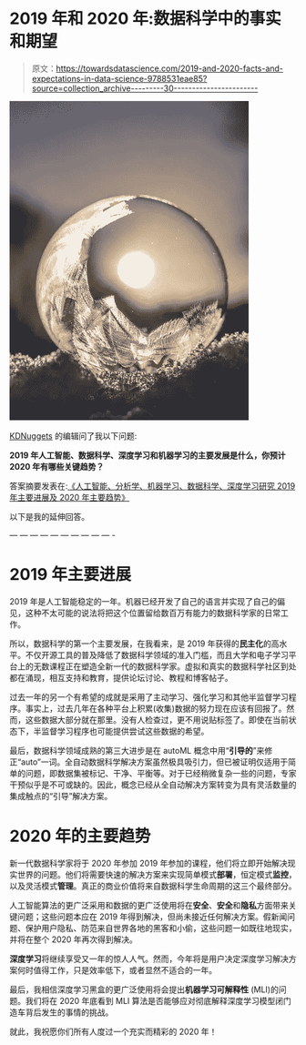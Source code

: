 # 2019 年和 2020 年:数据科学中的事实和期望

> 原文：<https://towardsdatascience.com/2019-and-2020-facts-and-expectations-in-data-science-9788531eae85?source=collection_archive---------30----------------------->

![](img/5438de08037f3b86cca0e6883041fde5.png)

[KDNuggets](http://www.kdnuggets.com/) 的编辑问了我以下问题:

**2019 年人工智能、数据科学、深度学习和机器学习的主要发展是什么，你预计 2020 年有哪些关键趋势？**

答案摘要发表在:[《人工智能、分析学、机器学习、数据科学、深度学习研究 2019 年主要进展及 2020 年主要趋势》](https://www.kdnuggets.com/2019/12/predictions-ai-machine-learning-data-science-research.html)

以下是我的延伸回答。

— — — — — — — — — — -

# **2019 年主要进展**

2019 年是人工智能稳定的一年。机器已经开发了自己的语言并实现了自己的偏见，这种不太可能的说法将把这个位置留给数百万有能力的数据科学家的日常工作。

所以，数据科学的第一个主要发展，在我看来，是 2019 年获得的**民主化**的高水平。不仅开源工具的普及降低了数据科学领域的准入门槛，而且大学和电子学习平台上的无数课程正在塑造全新一代的数据科学家。虚拟和真实的数据科学社区到处都在涌现，相互支持和教育，提供论坛讨论、教程和博客帖子。

过去一年的另一个有希望的成就是采用了主动学习、强化学习和其他半监督学习程序。事实上，过去几年在各种平台上积累(收集)数据的努力现在应该有回报了。然而，这些数据大部分就在那里。没有人检查过，更不用说贴标签了。即使在当前状态下，半监督学习程序也可能提供尝试这些数据的希望。

最后，数据科学领域成熟的第三大进步是在 autoML 概念中用“**引导的**”来修正“auto”一词。全自动数据科学解决方案虽然极具吸引力，但已被证明仅适用于简单的问题，即数据集被标记、干净、平衡等。对于已经稍微复杂一些的问题，专家干预似乎是不可或缺的。因此，概念已经从全自动解决方案转变为具有灵活数量的集成触点的“引导”解决方案。

# **2020 年的主要趋势**

新一代数据科学家将于 2020 年参加 2019 年参加的课程，他们将立即开始解决现实世界的问题。他们将需要快速的解决方案来实现简单模式**部署**，恒定模式**监控**，以及灵活模式**管理**。真正的商业价值将来自数据科学生命周期的这三个最终部分。

人工智能算法的更广泛采用和数据的更广泛使用将在**安全**、**安全**和**隐私**方面带来关键问题；这些问题本应在 2019 年得到解决，但尚未接近任何解决方案。假新闻问题、保护用户隐私、防范来自世界各地的黑客和小偷，这些问题一如既往地现实，并将在整个 2020 年再次得到解决。

**深度学习**将继续享受又一年的惊人人气。然而，今年将是用户决定深度学习解决方案何时值得工作，只是效率低下，或者显然不适合的一年。

最后，我相信深度学习黑盒的更广泛使用将会提出**机器学习可解释性** (MLI)的问题。我们将在 2020 年底看到 MLI 算法是否能够应对彻底解释深度学习模型闭门造车背后发生的事情的挑战。

就此，我祝愿你们所有人度过一个充实而精彩的 2020 年！